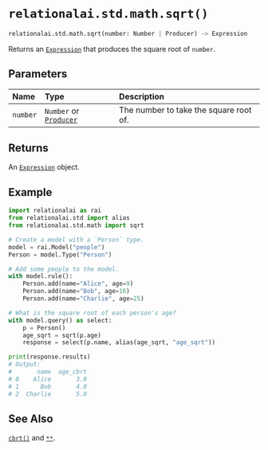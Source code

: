 # `relationalai.std.math.sqrt()`

```python
relationalai.std.math.sqrt(number: Number | Producer) -> Expression
```

Returns an [`Expression`](../../Expression.md) that produces the square root of `number`.

## Parameters

| Name | Type | Description |
| :--- | :--- | :--------- |
| `number` | `Number` or [`Producer`](../../Producer/README.md) | The number to take the square root of. |

## Returns

An [`Expression`](../../Expression.md) object.

## Example

```python
import relationalai as rai
from relationalai.std import alias
from relationalai.std.math import sqrt

# Create a model with a `Person` type.
model = rai.Model("people")
Person = model.Type("Person")

# Add some people to the model.
with model.rule():
    Person.add(name="Alice", age=9)
    Person.add(name="Bob", age=16)
    Person.add(name="Charlie", age=25)

# What is the square root of each person's age?
with model.query() as select:
    p = Person()
    age_sqrt = sqrt(p.age)
    response = select(p.name, alias(age_sqrt, "age_sqrt"))

print(response.results)
# Output:
#       name  age_cbrt
# 0    Alice       3.0
# 1      Bob       4.0
# 2  Charlie       5.0
```

## See Also

[`cbrt()`](./cbrt.md) and [`**`](../../Producer/pow__.md).

